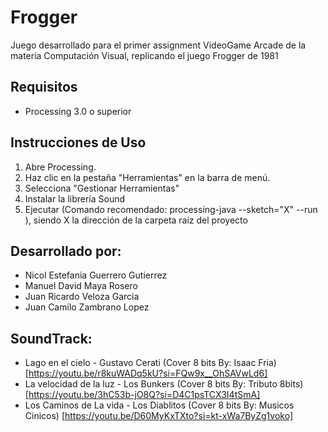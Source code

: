 # Frogger 

Juego desarrollado para el primer assignment VideoGame Arcade de la materia Computación Visual, replicando el juego Frogger de 1981

## Requisitos

- Processing 3.0 o superior

## Instrucciones de Uso

1. Abre Processing.
2. Haz clic en la pestaña "Herramientas" en la barra de menú.
3. Selecciona "Gestionar Herramientas"
4. Instalar la librería Sound
5. Ejecutar (Comando recomendado: processing-java --sketch="X" --run ), siendo X la dirección de la carpeta raiz del proyecto
## Desarrollado por:
- Nicol Estefania Guerrero Gutierrez
- Manuel David Maya Rosero
- Juan Ricardo Veloza Garcia
- Juan Camilo Zambrano Lopez

## SoundTrack:

- Lago en el cielo - Gustavo Cerati (Cover 8 bits By: Isaac Fria) [https://youtu.be/r8kuWADq5kU?si=FQw9x__OhSAVwLd6]
- La velocidad de la luz - Los Bunkers (Cover 8 bits By: Tributo 8bits) [https://youtu.be/3hC53b-jO8Q?si=D4C1psTCX3I4tSmA]
- Los Caminos de La vida - Los Diablitos (Cover 8 bits By: Musicos Cinicos) [https://youtu.be/D60MyKxTXto?si=kt-xWa7ByZg1voko]

